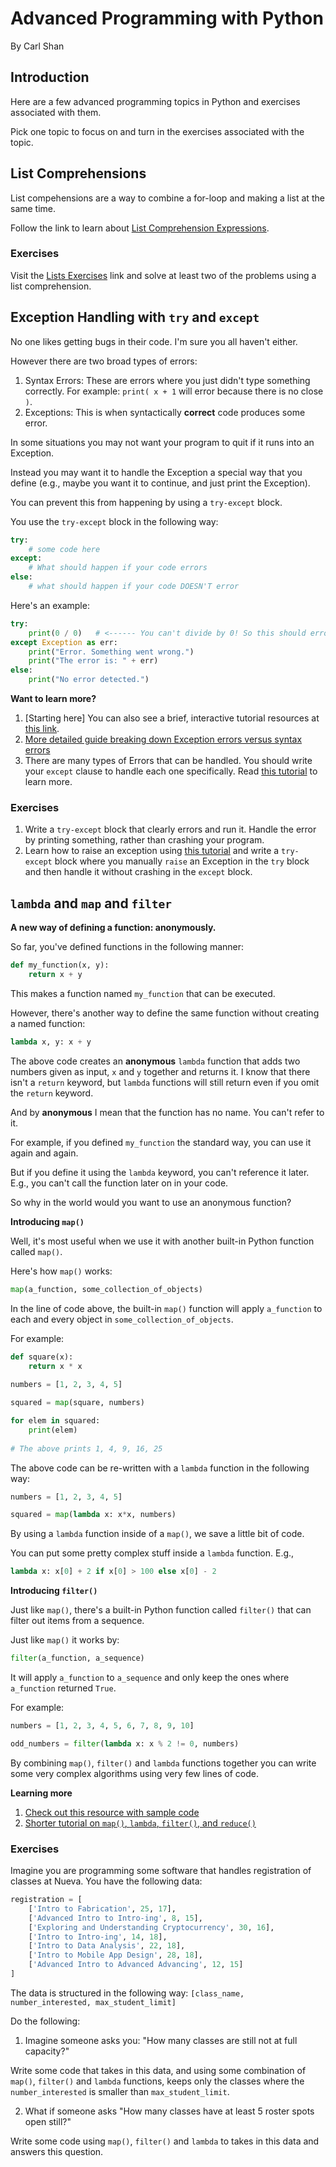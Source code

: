 # Advanced Programming with Python 
By Carl Shan

## Introduction

Here are a few advanced programming topics in Python and exercises associated with them.

Pick one topic to focus on and turn in the exercises associated with the topic.
 
## List Comprehensions 

List compehensions are a way to combine a for-loop and making a list at the same time.

Follow the link to learn about [List Comprehension Expressions](https://www.programiz.com/python-programming/list-comprehension). 

### Exercises
Visit the [Lists Exercises](https://github.com/carlshan/intro_to_computer_programming/blob/master/Lists/List_Exercises.md) link and solve at least two of the problems using a list comprehension.

## Exception Handling with `try` and `except`

No one likes getting bugs in their code. I'm sure you all haven't either.

However there are two broad types of errors:

1. Syntax Errors: These are errors where you just didn't type something correctly. For example: `print( x + 1` will error because there is no close `)`.
2. Exceptions: This is when syntactically **correct** code produces some error. 

In some situations you may not want your program to quit if it runs into an Exception.

Instead you may want it to handle the Exception a special way that you define (e.g., maybe you want it to continue, and just print the Exception).

You can prevent this from happening by using a `try-except` block.

You use the `try-except` block in the following way:

```python
try:
    # some code here
except:
    # What should happen if your code errors
else:
    # what should happen if your code DOESN'T error

```

Here's an example:

```python
try:
    print(0 / 0)   # <------ You can't divide by 0! So this should error.
except Exception as err: 
    print("Error. Something went wrong.")
    print("The error is: " + err)
else:
    print("No error detected.")
```

**Want to learn more?**
1. [Starting here] You can also see a brief, interactive tutorial resources at [this link](https://www.w3schools.com/python/python_try_except.asp).
2. [More detailed guide breaking down Exception errors versus syntax errors](https://realpython.com/python-exceptions/)
3. There are many types of Errors that can be handled. You should write your `except` clause to handle each one specifically. Read [this tutorial](https://www.pythonforbeginners.com/error-handling/python-try-and-except) to learn more.

### Exercises

1. Write a `try-except` block that clearly errors and run it. Handle the error by printing something, rather than crashing your program.
2. Learn how to raise an exception using [this tutorial](https://realpython.com/python-exceptions/) and write a `try-except` block where you manually `raise` an Exception in the `try` block and then handle it without crashing in the `except` block.


## `lambda` and `map` and `filter`

**A new way of defining a function: anonymously.**

So far, you've defined functions in the following manner:

```python
def my_function(x, y):
    return x + y
```

This makes a function named `my_function` that can be executed.

However, there's another way to define the same function without creating a named function:

```python
lambda x, y: x + y
```

The above code creates an **anonymous** `lambda` function that adds two numbers given as input, `x` and `y` together and returns it. I know that there isn't a `return` keyword, but `lambda` functions will still return even if you omit the `return` keyword. 

And by **anonymous** I mean that the function has no name. You can't refer to it.

For example, if you defined `my_function` the standard way, you can use it again and again.

But if you define it using the `lambda` keyword, you can't reference it later. E.g., you can't call the function later on in your code.

So why in the world would you want to use an anonymous function?

**Introducing `map()`**

Well, it's most useful when we use it with another built-in Python function called `map()`.

Here's how `map()` works:

```python
map(a_function, some_collection_of_objects)
```

In the line of code above, the built-in `map()` function will apply `a_function` to each and every object in `some_collection_of_objects`.

For example:

```python
def square(x):
    return x * x
    
numbers = [1, 2, 3, 4, 5]

squared = map(square, numbers)

for elem in squared:
    print(elem)
    
# The above prints 1, 4, 9, 16, 25    
```

The above code can be re-written with a `lambda` function in the following way:

```python
numbers = [1, 2, 3, 4, 5]

squared = map(lambda x: x*x, numbers)
```

By using a `lambda` function inside of a `map()`, we save a little bit of code.

You can put some pretty complex stuff inside a `lambda` function. E.g.,

```python
lambda x: x[0] + 2 if x[0] > 100 else x[0] - 2
```

**Introducing `filter()`**

Just like `map()`, there's a built-in Python function called `filter()` that can filter out items from a sequence.

Just like `map()` it works by:

```python
filter(a_function, a_sequence)
```

It will apply `a_function` to `a_sequence` and only keep the ones where `a_function` returned `True`.

For example:

```python
numbers = [1, 2, 3, 4, 5, 6, 7, 8, 9, 10]

odd_numbers = filter(lambda x: x % 2 != 0, numbers)
```

By combining `map()`, `filter()` and `lambda` functions together you can write some very complex algorithms using very few lines of code.

**Learning more**

1. [Check out this resource with sample code](https://www.python-course.eu/python3_lambda.php)
2. [Shorter tutorial on `map()`, `lambda`, `filter()`, and `reduce()`](https://www.bogotobogo.com/python/python_fncs_map_filter_reduce.php)

### Exercises

Imagine you are programming some software that handles registration of classes at Nueva. You have the following data:

```python
registration = [
    ['Intro to Fabrication', 25, 17],
    ['Advanced Intro to Intro-ing', 8, 15],
    ['Exploring and Understanding Cryptocurrency', 30, 16],
    ['Intro to Intro-ing', 14, 18],
    ['Intro to Data Analysis', 22, 18],
    ['Intro to Mobile App Design', 28, 18],
    ['Advanced Intro to Advanced Advancing', 12, 15]
]
```

The data is structured in the following way: `[class_name, number_interested, max_student_limit]`

Do the following:

1. Imagine someone asks you: "How many classes are still not at full capacity?" 

Write some code that takes in this data, and using some combination of `map()`, `filter()` and `lambda` functions, keeps only the classes where the `number_interested` is smaller than `max_student_limit`.

2. What if someone asks "How many classes have at least 5 roster spots open still?"

Write some code using `map()`, `filter()` and `lambda` to takes in this data and answers this question.